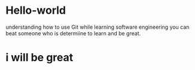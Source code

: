 # Hello-world
understanding how to use Git while learning software engineering
you can beat someone who is determiine to learn and be great.
# i will be great
